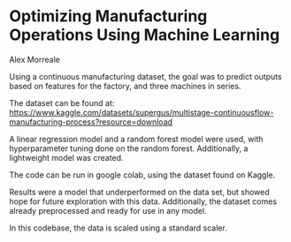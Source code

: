 # Optimizing Manufacturing Operations Using Machine Learning 
Alex Morreale

Using a continuous manufacturing dataset, the goal was to predict outputs based on features for the factory, and three machines in series. 

The dataset can be found at: https://www.kaggle.com/datasets/supergus/multistage-continuousflow-manufacturing-process?resource=download

A linear regression model and a random forest model were used, with hyperparameter tuning done on the random forest. Additionally, a lightweight model was created. 

The code can be run in google colab, using the dataset found on Kaggle. 

Results were a model that underperformed on the data set, but showed hope for future exploration with this data. Additionally, the dataset comes already preprocessed and ready for use in any model.

In this codebase, the data is scaled using a standard scaler. 




